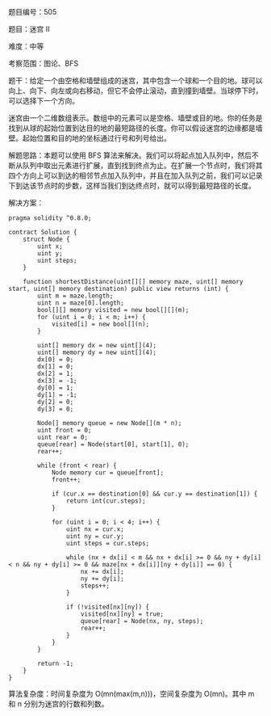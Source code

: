 题目编号：505

题目：迷宫 II

难度：中等

考察范围：图论、BFS

题干：给定一个由空格和墙壁组成的迷宫，其中包含一个球和一个目的地。球可以向上、向下、向左或向右移动，但它不会停止滚动，直到撞到墙壁。当球停下时，可以选择下一个方向。

迷宫由一个二维数组表示。数组中的元素可以是空格、墙壁或目的地。你的任务是找到从球的起始位置到达目的地的最短路径的长度。你可以假设迷宫的边缘都是墙壁。起始位置和目的地的坐标通过行号和列号给出。

解题思路：本题可以使用 BFS 算法来解决。我们可以将起点加入队列中，然后不断从队列中取出元素进行扩展，直到找到终点为止。在扩展一个节点时，我们将其四个方向上可以到达的相邻节点加入队列中，并且在加入队列之前，我们可以记录下到达该节点时的步数，这样当我们到达终点时，就可以得到最短路径的长度。

解决方案：

```solidity
pragma solidity ^0.8.0;

contract Solution {
    struct Node {
        uint x;
        uint y;
        uint steps;
    }

    function shortestDistance(uint[][] memory maze, uint[] memory start, uint[] memory destination) public view returns (int) {
        uint m = maze.length;
        uint n = maze[0].length;
        bool[][] memory visited = new bool[][](m);
        for (uint i = 0; i < m; i++) {
            visited[i] = new bool[](n);
        }

        uint[] memory dx = new uint[](4);
        uint[] memory dy = new uint[](4);
        dx[0] = 0;
        dx[1] = 0;
        dx[2] = 1;
        dx[3] = -1;
        dy[0] = 1;
        dy[1] = -1;
        dy[2] = 0;
        dy[3] = 0;

        Node[] memory queue = new Node[](m * n);
        uint front = 0;
        uint rear = 0;
        queue[rear] = Node(start[0], start[1], 0);
        rear++;

        while (front < rear) {
            Node memory cur = queue[front];
            front++;

            if (cur.x == destination[0] && cur.y == destination[1]) {
                return int(cur.steps);
            }

            for (uint i = 0; i < 4; i++) {
                uint nx = cur.x;
                uint ny = cur.y;
                uint steps = cur.steps;

                while (nx + dx[i] < m && nx + dx[i] >= 0 && ny + dy[i] < n && ny + dy[i] >= 0 && maze[nx + dx[i]][ny + dy[i]] == 0) {
                    nx += dx[i];
                    ny += dy[i];
                    steps++;
                }

                if (!visited[nx][ny]) {
                    visited[nx][ny] = true;
                    queue[rear] = Node(nx, ny, steps);
                    rear++;
                }
            }
        }

        return -1;
    }
}
```

算法复杂度：时间复杂度为 O(mn(max(m,n)))，空间复杂度为 O(mn)。其中 m 和 n 分别为迷宫的行数和列数。